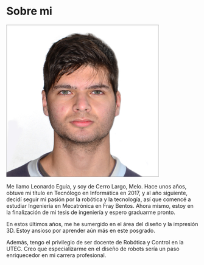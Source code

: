# Sobre mi

<img src="../images/foto.jpg" width="400" height="400">

Me llamo Leonardo Eguia, y soy de Cerro Largo, Melo. Hace unos años, obtuve mi título en Tecnólogo en Informática en 2017, y al año siguiente, decidí seguir mi pasión por la robótica y la tecnología, así que comencé a estudiar Ingeniería en Mecatrónica en Fray Bentos. Ahora mismo, estoy en la finalización de mi tesis de ingeniería y espero graduarme pronto.

En estos últimos años, me he sumergido en el área del diseño y la impresión 3D. Estoy ansioso por aprender aún más en este posgrado.

Además, tengo el privilegio de ser docente de Robótica y Control en la UTEC. Creo que especializarme en el diseño de robots sería un paso enriquecedor en mi carrera profesional.
